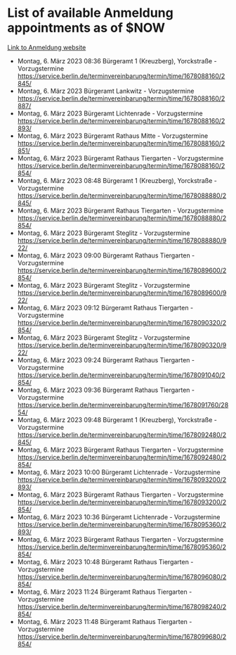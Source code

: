 # List of available Anmeldung appointments as of $NOW
[Link to Anmeldung website](https://service.berlin.de/terminvereinbarung/termin/tag.php?termin=1&anliegen[]=120686&dienstleisterlist=122210,122217,327316,122219,327312,122227,327314,122231,327346,122243,327348,122254,122252,329742,122260,329745,122262,329748,122271,327278,122273,327274,122277,327276,330436,122280,327294,122282,327290,122284,327292,122291,327270,122285,327266,122286,327264,122296,327268,150230,329760,122297,327286,122294,327284,122312,329763,122314,329775,122304,327330,122311,327334,122309,327332,317869,122281,327352,122279,329772,122283,122276,327324,122274,327326,122267,329766,122246,327318,122251,327320,122257,327322,122208,327298,122226,327300&herkunft=http%3A%2F%2Fservice.berlin.de%2Fdienstleistung%2F120686%2F)
- Montag, 6. März 2023 08:36 Bürgeramt 1 (Kreuzberg), Yorckstraße - Vorzugstermine https://service.berlin.de/terminvereinbarung/termin/time/1678088160/2845/
- Montag, 6. März 2023  Bürgeramt Lankwitz - Vorzugstermine https://service.berlin.de/terminvereinbarung/termin/time/1678088160/2887/
- Montag, 6. März 2023  Bürgeramt Lichtenrade - Vorzugstermine https://service.berlin.de/terminvereinbarung/termin/time/1678088160/2893/
- Montag, 6. März 2023  Bürgeramt Rathaus Mitte - Vorzugstermine https://service.berlin.de/terminvereinbarung/termin/time/1678088160/2851/
- Montag, 6. März 2023  Bürgeramt Rathaus Tiergarten - Vorzugstermine https://service.berlin.de/terminvereinbarung/termin/time/1678088160/2854/
- Montag, 6. März 2023 08:48 Bürgeramt 1 (Kreuzberg), Yorckstraße - Vorzugstermine https://service.berlin.de/terminvereinbarung/termin/time/1678088880/2845/
- Montag, 6. März 2023  Bürgeramt Rathaus Tiergarten - Vorzugstermine https://service.berlin.de/terminvereinbarung/termin/time/1678088880/2854/
- Montag, 6. März 2023  Bürgeramt Steglitz - Vorzugstermine https://service.berlin.de/terminvereinbarung/termin/time/1678088880/922/
- Montag, 6. März 2023 09:00 Bürgeramt Rathaus Tiergarten - Vorzugstermine https://service.berlin.de/terminvereinbarung/termin/time/1678089600/2854/
- Montag, 6. März 2023  Bürgeramt Steglitz - Vorzugstermine https://service.berlin.de/terminvereinbarung/termin/time/1678089600/922/
- Montag, 6. März 2023 09:12 Bürgeramt Rathaus Tiergarten - Vorzugstermine https://service.berlin.de/terminvereinbarung/termin/time/1678090320/2854/
- Montag, 6. März 2023  Bürgeramt Steglitz - Vorzugstermine https://service.berlin.de/terminvereinbarung/termin/time/1678090320/922/
- Montag, 6. März 2023 09:24 Bürgeramt Rathaus Tiergarten - Vorzugstermine https://service.berlin.de/terminvereinbarung/termin/time/1678091040/2854/
- Montag, 6. März 2023 09:36 Bürgeramt Rathaus Tiergarten - Vorzugstermine https://service.berlin.de/terminvereinbarung/termin/time/1678091760/2854/
- Montag, 6. März 2023 09:48 Bürgeramt 1 (Kreuzberg), Yorckstraße - Vorzugstermine https://service.berlin.de/terminvereinbarung/termin/time/1678092480/2845/
- Montag, 6. März 2023  Bürgeramt Rathaus Tiergarten - Vorzugstermine https://service.berlin.de/terminvereinbarung/termin/time/1678092480/2854/
- Montag, 6. März 2023 10:00 Bürgeramt Lichtenrade - Vorzugstermine https://service.berlin.de/terminvereinbarung/termin/time/1678093200/2893/
- Montag, 6. März 2023  Bürgeramt Rathaus Tiergarten - Vorzugstermine https://service.berlin.de/terminvereinbarung/termin/time/1678093200/2854/
- Montag, 6. März 2023 10:36 Bürgeramt Lichtenrade - Vorzugstermine https://service.berlin.de/terminvereinbarung/termin/time/1678095360/2893/
- Montag, 6. März 2023  Bürgeramt Rathaus Tiergarten - Vorzugstermine https://service.berlin.de/terminvereinbarung/termin/time/1678095360/2854/
- Montag, 6. März 2023 10:48 Bürgeramt Rathaus Tiergarten - Vorzugstermine https://service.berlin.de/terminvereinbarung/termin/time/1678096080/2854/
- Montag, 6. März 2023 11:24 Bürgeramt Rathaus Tiergarten - Vorzugstermine https://service.berlin.de/terminvereinbarung/termin/time/1678098240/2854/
- Montag, 6. März 2023 11:48 Bürgeramt Rathaus Tiergarten - Vorzugstermine https://service.berlin.de/terminvereinbarung/termin/time/1678099680/2854/
